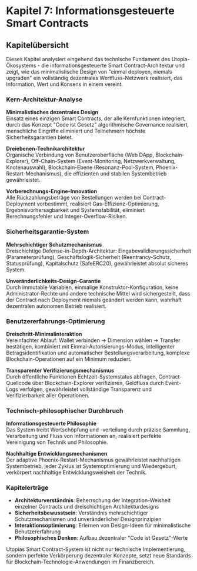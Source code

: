 # Kapitel 7: Informationsgesteuerte Smart Contracts

## Kapitelübersicht

Dieses Kapitel analysiert eingehend das technische Fundament des Utopia-Ökosystems - die informationsgesteuerte Smart Contract-Architektur und zeigt, wie das minimalistische Design von "einmal deployen, niemals upgraden" ein vollständig dezentrales Wertfluss-Netzwerk realisiert, das Information, Wert und Konsens in einem vereint.

### Kern-Architektur-Analyse

**Minimalistisches dezentrales Design**  
Einsatz eines einzigen Smart Contracts, der alle Kernfunktionen integriert, durch das Konzept "Code ist Gesetz" algorithmische Governance realisiert, menschliche Eingriffe eliminiert und Teilnehmern höchste Sicherheitsgarantien bietet.

**Dreiebenen-Technikarchitektur**  
Organische Verbindung von Benutzeroberfläche (Web DApp, Blockchain-Explorer), Off-Chain-System (Event-Monitoring, Netzwerkverwaltung, Knotenauswahl), Blockchain-Ebene (Resonanz-Pool-System, Phoenix-Restart-Mechanismus), die effizienten und stabilen Systembetrieb gewährleistet.

**Vorberechnungs-Engine-Innovation**  
Alle Rückzahlungsbeträge von Bestellungen werden bei Contract-Deployment vorbestimmt, realisiert Gas-Effizienz-Optimierung, Ergebnisvorhersagbarkeit und Systemstabilität, eliminiert Berechnungsfehler und Integer-Overflow-Risiken.

### Sicherheitsgarantie-System

**Mehrschichtiger Schutzmechanismus**  
Dreischichtige Defense-in-Depth-Architektur: Eingabevalidierungssicherheit (Parameterprüfung), Geschäftslogik-Sicherheit (Reentrancy-Schutz, Statusprüfung), Kapitalschutz (SafeERC20), gewährleistet absolut sicheres System.

**Unveränderlichkeits-Design-Garantie**  
Durch immutable Variablen, einmalige Konstruktor-Konfiguration, keine Administrator-Rechte und andere technische Mittel wird sichergestellt, dass der Contract nach Deployment niemals geändert werden kann, wahrhaft dezentralen autonomen Betrieb realisiert.

### Benutzererfahrungs-Optimierung

**Dreischritt-Minimalinteraktion**  
Vereinfachter Ablauf: Wallet verbinden → Dimension wählen → Transfer bestätigen, kombiniert mit Einmal-Autorisierungs-Modus, intelligenter Betragsidentifikation und automatischer Bestellungsverarbeitung, komplexe Blockchain-Operationen auf ein Minimum reduziert.

**Transparenter Verifizierungsmechanismus**  
Durch öffentliche Funktionen Echtzeit-Systemstatus abfragen, Contract-Quellcode über Blockchain-Explorer verifizieren, Geldfluss durch Event-Logs verfolgen, gewährleistet vollständige Transparenz und Verifizierbarkeit aller Operationen.

### Technisch-philosophischer Durchbruch

**Informationsgesteuerte Philosophie**  
Das System treibt Wertschöpfung und -verteilung durch präzise Sammlung, Verarbeitung und Fluss von Informationen an, realisiert perfekte Vereinigung von Technik und Philosophie.

**Nachhaltige Entwicklungsmechanismen**  
Der adaptive Phoenix-Restart-Mechanismus gewährleistet nachhaltigen Systembetrieb, jeder Zyklus ist Systemoptimierung und Wiedergeburt, verkörpert nachhaltige Entwicklungsweisheit der Technik.

### Kapitelerträge

* **Architekturverständnis**: Beherrschung der Integration-Weisheit einzelner Contracts und dreischichtigen Architekturdesigns
* **Sicherheitsbewusstsein**: Verständnis mehrschichtiger Schutzmechanismen und unveränderlicher Designprinzipien
* **Interaktionsoptimierung**: Erlernen von Design-Ideen für minimalistische Benutzererfahrung
* **Philosophisches Denken**: Aufbau dezentraler "Code ist Gesetz"-Werte

Utopias Smart Contract-System ist nicht nur technische Implementierung, sondern perfekte Verkörperung dezentraler Konzepte, setzt neue Standards für Blockchain-Technologie-Anwendungen im Finanzbereich.